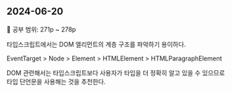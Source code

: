 ## 2024-06-20

📖 공부 범위: 271p ~ 278p

타입스크립트에서는 DOM 엘리먼트의 계층 구조를 파악하기 용이하다.

EventTarget > Node > Element > HTMLElement > HTMLParagraphElement

DOM 관련해서는 타입스크립트보다 사용자가 타입을 더 정확히 알고 있을 수 있으므로 타입 단언문을 사용해는 것을 추천한다.